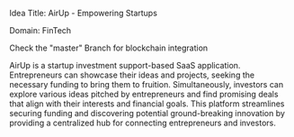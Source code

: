 
Idea Title: AirUp - Empowering Startups  

Domain: FinTech    

Check the "master" Branch for blockchain  integration

AirUp is a startup investment support-based SaaS application. Entrepreneurs can showcase their ideas and projects, seeking the necessary funding to bring them to fruition. Simultaneously, investors can explore various ideas pitched by entrepreneurs and find promising deals that align with their interests and financial goals. This platform streamlines securing funding and discovering potential ground-breaking innovation by providing a centralized hub for connecting entrepreneurs and investors.  
